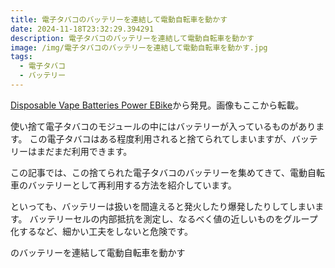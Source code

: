 ```yaml
---
title: 電子タバコのバッテリーを連結して電動自転車を動かす
date: 2024-11-18T23:32:29.394291
description: 電子タバコのバッテリーを連結して電動自転車を動かす
image: /img/電子タバコのバッテリーを連結して電動自転車を動かす.jpg
tags:
  - 電子タバコ
  - バッテリー
---
```

[Disposable Vape Batteries Power EBike](https://hackaday.com/2024/11/07/disposable-vape-batteries-power-ebike/)から発見。画像もここから転載。

使い捨て電子タバコのモジュールの中にはバッテリーが入っているものがあります。
この電子タバコはある程度利用されると捨てられてしまいますが、バッテリーはまだまだ利用できます。

この記事では、この捨てられた電子タバコのバッテリーを集めてきて、電動自転車のバッテリーとして再利用する方法を紹介しています。

といっても、バッテリーは扱いを間違えると発火したり爆発したりしてしまいます。
バッテリーセルの内部抵抗を測定し、なるべく値の近しいものをグループ化するなど、細かい工夫をしないと危険です。


のバッテリーを連結して電動自転車を動かす



